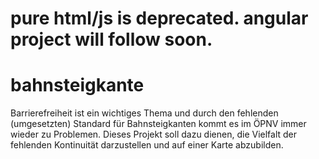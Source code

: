 # pure html/js is deprecated. angular project will follow soon.
# bahnsteigkante
Barrierefreiheit ist ein wichtiges Thema und durch den fehlenden (umgesetzten) Standard für  Bahnsteigkanten kommt es im ÖPNV immer wieder zu Problemen. Dieses Projekt soll dazu dienen,  die Vielfalt der fehlenden Kontinuität darzustellen und auf einer Karte abzubilden.
